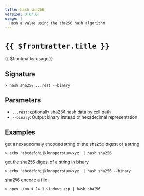 ```yaml
---
title: hash sha256
version: 0.67.0
usage: |
  Hash a value using the sha256 hash algorithm
---
```


# <code>{{ $frontmatter.title }}</code>

<div style='white-space: pre-wrap;'>{{ $frontmatter.usage }}</div>

## Signature

```> hash sha256 ...rest --binary```

## Parameters

 -  `...rest`: optionally sha256 hash data by cell path
 -  `--binary`: Output binary instead of hexadecimal representation

## Examples

get a hexadecimaly encoded string of the sha256 digest of a string
```shell
> echo 'abcdefghijklmnopqrstuvwxyz' | hash sha256
```

get the sha256 digest of a string in binary
```shell
> echo 'abcdefghijklmnopqrstuvwxyz' | hash sha256 --binary
```

sha256 encode a file
```shell
> open ./nu_0_24_1_windows.zip | hash sha256
```
